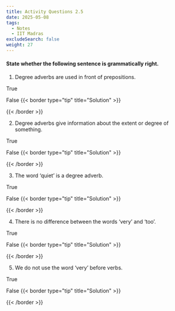```yaml
---
title: Activity Questions 2.5
date: 2025-05-08
tags:
  - Notes 
  - IIT Madras
excludeSearch: false
weight: 27
---
```


#### State whether the following sentence  is grammatically right.


1. Degree adverbs are used in front of prepositions.

True

False
{{< border type="tip" title="Solution" >}}

{{< /border >}}

2. Degree adverbs give information about the extent or degree of something.

True

False
{{< border type="tip" title="Solution" >}}

{{< /border >}}

3. The word ‘quiet’ is a degree adverb.

True

False
{{< border type="tip" title="Solution" >}}

{{< /border >}}

4. There is no difference between the words ‘very’ and ‘too’.

True

False
{{< border type="tip" title="Solution" >}}

{{< /border >}}

5. We do not use the word ‘very’ before verbs.

True

False
{{< border type="tip" title="Solution" >}}

{{< /border >}}